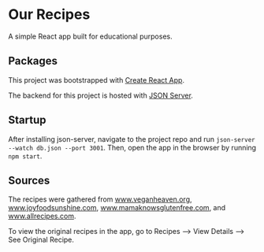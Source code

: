 # Our Recipes

A simple React app built for educational purposes. 

## Packages

This project was bootstrapped with [Create React App](https://github.com/facebook/create-react-app).

The backend for this project is hosted with [JSON Server](https://www.npmjs.com/package/json-server).

## Startup

After installing json-server, navigate to the project repo and run ```json-server --watch db.json --port 3001```.
Then, open the app in the browser by running ```npm start```.

## Sources

The recipes were gathered from www.veganheaven.org, www.joyfoodsunshine.com, www.mamaknowsglutenfree.com, and www.allrecipes.com.

To view the original recipes in the app, go to Recipes --> View Details --> See Original Recipe. 
